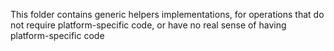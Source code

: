 This folder contains generic helpers implementations, for operations that do not require platform-specific code, or have no real sense of having platform-specific code